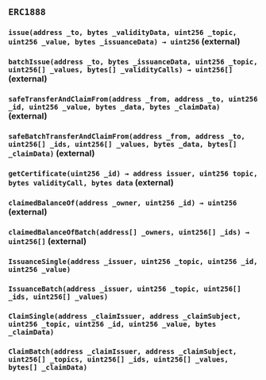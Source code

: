 ## `ERC1888`






### `issue(address _to, bytes _validityData, uint256 _topic, uint256 _value, bytes _issuanceData) → uint256` (external)





### `batchIssue(address _to, bytes _issuanceData, uint256 _topic, uint256[] _values, bytes[] _validityCalls) → uint256[]` (external)





### `safeTransferAndClaimFrom(address _from, address _to, uint256 _id, uint256 _value, bytes _data, bytes _claimData)` (external)





### `safeBatchTransferAndClaimFrom(address _from, address _to, uint256[] _ids, uint256[] _values, bytes _data, bytes[] _claimData)` (external)





### `getCertificate(uint256 _id) → address issuer, uint256 topic, bytes validityCall, bytes data` (external)





### `claimedBalanceOf(address _owner, uint256 _id) → uint256` (external)





### `claimedBalanceOfBatch(address[] _owners, uint256[] _ids) → uint256[]` (external)






### `IssuanceSingle(address _issuer, uint256 _topic, uint256 _id, uint256 _value)`





### `IssuanceBatch(address _issuer, uint256 _topic, uint256[] _ids, uint256[] _values)`





### `ClaimSingle(address _claimIssuer, address _claimSubject, uint256 _topic, uint256 _id, uint256 _value, bytes _claimData)`





### `ClaimBatch(address _claimIssuer, address _claimSubject, uint256[] _topics, uint256[] _ids, uint256[] _values, bytes[] _claimData)`






